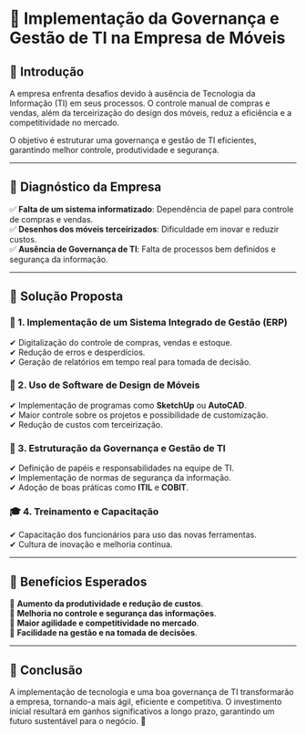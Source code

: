 # 📌 Implementação da Governança e Gestão de TI na Empresa de Móveis

## 📌 Introdução
A empresa enfrenta desafios devido à ausência de Tecnologia da Informação (TI) em seus processos. O controle manual de compras e vendas, além da terceirização do design dos móveis, reduz a eficiência e a competitividade no mercado. 

O objetivo é estruturar uma governança e gestão de TI eficientes, garantindo melhor controle, produtividade e segurança.

---

## 📌 Diagnóstico da Empresa
✅ **Falta de um sistema informatizado**: Dependência de papel para controle de compras e vendas.  
✅ **Desenhos dos móveis terceirizados**: Dificuldade em inovar e reduzir custos.  
✅ **Ausência de Governança de TI**: Falta de processos bem definidos e segurança da informação.  

---

## 📌 Solução Proposta

### 🚀 1. Implementação de um Sistema Integrado de Gestão (ERP)
✔ Digitalização do controle de compras, vendas e estoque.  
✔ Redução de erros e desperdícios.  
✔ Geração de relatórios em tempo real para tomada de decisão.  

### 🎨 2. Uso de Software de Design de Móveis
✔ Implementação de programas como **SketchUp** ou **AutoCAD**.  
✔ Maior controle sobre os projetos e possibilidade de customização.  
✔ Redução de custos com terceirização.  

### 🏢 3. Estruturação da Governança e Gestão de TI
✔ Definição de papéis e responsabilidades na equipe de TI.  
✔ Implementação de normas de segurança da informação.  
✔ Adoção de boas práticas como **ITIL** e **COBIT**.  

### 🎓 4. Treinamento e Capacitação
✔ Capacitação dos funcionários para uso das novas ferramentas.  
✔ Cultura de inovação e melhoria contínua.  

---

## 📌 Benefícios Esperados
🎯 **Aumento da produtividade e redução de custos**.  
🎯 **Melhoria no controle e segurança das informações**.  
🎯 **Maior agilidade e competitividade no mercado**.  
🎯 **Facilidade na gestão e na tomada de decisões**.  

---

## 📌 Conclusão
A implementação de tecnologia e uma boa governança de TI transformarão a empresa, tornando-a mais ágil, eficiente e competitiva. O investimento inicial resultará em ganhos significativos a longo prazo, garantindo um futuro sustentável para o negócio. 🚀


